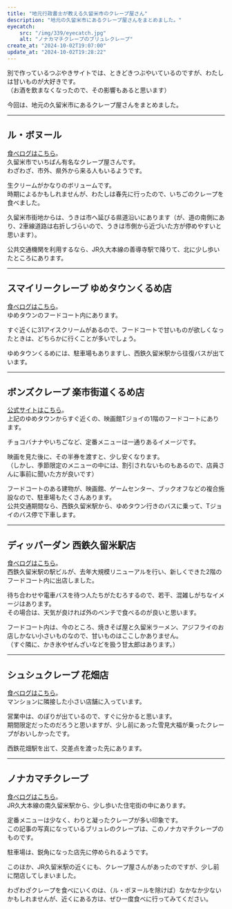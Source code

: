 ```yaml
---
title: "地元行政書士が教える久留米市のクレープ屋さん"
description: "地元の久留米市にあるクレープ屋さんをまとめました。"
eyecatch: 
    src: "/img/339/eyecatch.jpg"
    alt: "ノナカマチクレープのブリュレクレープ"
create_at: "2024-10-02T19:07:00"
update_at: "2024-10-02T19:28:22"
---
```


別で作っているつぶやきサイトでは、ときどきつぶやいているのですが、わたしは甘いものが大好きです。  
（お酒を飲まなくなったので、その影響もあると思います）

今回は、地元の久留米市にあるクレープ屋さんをまとめました。

---

## ル・ボヌール

[食べログはこちら](https://tabelog.com/fukuoka/A4008/A400801/40025556/)。  
久留米市でいちばん有名なクレープ屋さんです。  
わざわざ、市外、県外から来る人もいるようです。

生クリームがかなりのボリュームです。  
時期によるかもしれませんが、わたしは春先に行ったので、いちごのクレープを食べました。  

久留米市街地からは、うきは市へ延びる県道沿いにあります（が、道の南側にあり、2車線道路は右折しづらいので、うきは市側から近づいた方が停めやすいと思います）。

公共交通機関を利用するなら、JR久大本線の善導寺駅で降りて、北に少し歩いたところにあります。

---

## スマイリークレープ ゆめタウンくるめ店

[食べログはこちら](https://tabelog.com/fukuoka/A4008/A400801/40066101/)。  
ゆめタウンのフードコート内にあります。

すぐ近くに31アイスクリームがあるので、フードコートで甘いものが欲しくなったときは、どちらかに行くことが多いでしょう。

ゆめタウンくるめには、駐車場もありますし、西鉄久留米駅から往復バスが出ています。

---

## ボンズクレープ 楽市街道くるめ店

[公式サイトはこちら](https://bonscrepe.com/store/kurume/)。  
上記のゆめタウンからすぐ近くの、映画館Tジョイの1階のフードコートにあります。

チョコバナナやいちごなど、定番メニューは一通りあるイメージです。

映画を見た後に、その半券を渡すと、少し安くなります。  
（しかし、季節限定のメニューの中には、割引されないものもあるので、店員さんに事前に聞いた方が良いです）

フードコートのある建物が、映画館、ゲームセンター、ブックオフなどの複合施設なので、駐車場もたくさんあります。  
公共交通期間なら、西鉄久留米駅から、ゆめタウン行きのバスに乗って、Tジョイのバス停で下車します。

---

## ディッパーダン 西鉄久留米駅店

[食べログはこちら](https://tabelog.com/fukuoka/A4008/A400801/40068317/)。  
西鉄久留米駅の駅ビルが、去年大規模リニューアルを行い、新しくできた2階のフードコート内に出店しました。

待ち合わせや電車バスを待つ人たちがたむろするので、若干、混雑しがちなイメージはあります。  
その場合は、天気が良ければ外のベンチで食べるのが良いと思います。

フードコート内は、今のところ、焼きそば屋と久留米ラーメン、アジフライのお店しかない小さいものなので、甘いものはここしかありません。  
（すぐ隣に、かき氷やぜんざいなどを扱う甘太郎はあります。）

---

## シュシュクレープ 花畑店

[食べログはこちら](https://tabelog.com/fukuoka/A4008/A400801/40028755/)。  
マンションに隣接した小さい店舗に入っています。

営業中は、のぼりが出ているので、すぐに分かると思います。  
期間限定だったのだろうと思いますが、少し前にあった雪見大福が乗ったクレープがおいしかったです。

西鉄花畑駅を出て、交差点を渡った先にあります。

---

## ノナカマチクレープ

[食べログはこちら](https://tabelog.com/fukuoka/A4008/A400801/40062152/)。  
JR久大本線の南久留米駅から、少し歩いた住宅街の中にあります。

定番メニューは少なく、わりと凝ったクレープが多い印象です。  
この記事の写真になっているブリュレのクレープは、このノナカマチクレープのものです。

駐車場は、鋭角になった店先に停められるようです。

このほか、JR久留米駅の近くにも、クレープ屋さんがあったのですが、少し前に閉店してしまいました。

わざわざクレープを食べにいくのは、（ル・ボヌールを除けば）なかなか少ないかもしれませんが、近くにある方は、ぜひ一度食べに行ってみてください。


